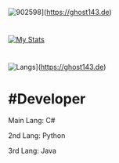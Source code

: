


![902598](https://cdn.ghost143.de/profile.gif)](https://ghost143.de)
#
[![My Stats](https://github-readme-stats.vercel.app/api?username=5XGhost143)](https://ghost143.de)
#
![Langs](https://github-readme-stats.vercel.app/api/top-langs?username=5XGhost143&show_icons=true&theme=tokyonight&layout=compact)](https://ghost143.de)


#  #Developer

Main Lang: C#


2nd Lang: Python


3rd Lang: Java

#
                                             
